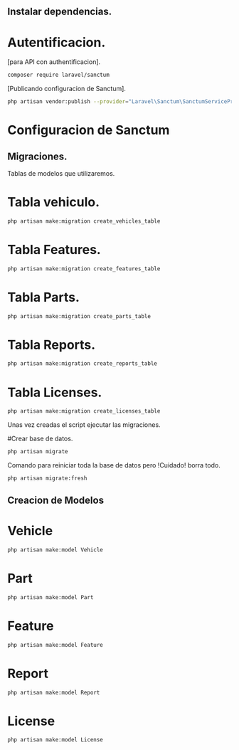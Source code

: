 
## Instalar dependencias.
# Autentificacion.
[para API con authentificacion].
```bash
composer require laravel/sanctum 
```
[Publicando configuracion de Sanctum].
```bash
php artisan vendor:publish --provider="Laravel\Sanctum\SanctumServiceProvider"
```

# Configuracion de Sanctum

## Migraciones.
Tablas de modelos que utilizaremos.
# Tabla vehiculo.
```bash
php artisan make:migration create_vehicles_table
```
# Tabla Features.
```bash
php artisan make:migration create_features_table
```
# Tabla Parts.
```bash
php artisan make:migration create_parts_table
```
# Tabla Reports.
```bash
php artisan make:migration create_reports_table
```
# Tabla Licenses.
```bash
php artisan make:migration create_licenses_table
```

Unas vez creadas el script ejecutar las migraciones.

#Crear base de datos.
```bash
php artisan migrate 
```
Comando para reiniciar toda la base de datos pero !Cuidado! borra todo.
```bash
php artisan migrate:fresh
``` 
## Creacion de Modelos
# Vehicle
```bash
php artisan make:model Vehicle
```
# Part
```bash
php artisan make:model Part
```
# Feature
```bash
php artisan make:model Feature
```
# Report
```bash
php artisan make:model Report
```
# License
```bash
php artisan make:model License
```